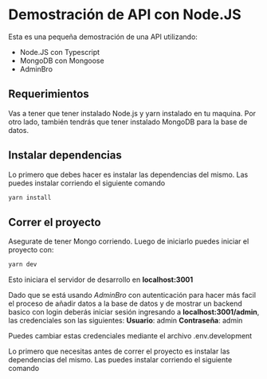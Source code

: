 # Demostración de API con Node.JS

Esta es una pequeña demostración de una API utilizando:

-   Node.JS con Typescript
-   MongoDB con Mongoose
-   AdminBro

## Requerimientos

Vas a tener que tener instalado Node.js y yarn instalado en tu maquina. Por otro lado, también tendrás que tener instalado MongoDB para la base de datos.

## Instalar dependencias

Lo primero que debes hacer es instalar las dependencias del mismo. Las puedes instalar corriendo el siguiente comando

```sh
yarn install
```

## Correr el proyecto

Asegurate de tener Mongo corriendo. Luego de iniciarlo puedes iniciar el proyecto con:

```sh
yarn dev
```

Esto iniciara el servidor de desarrollo en **localhost:3001**

Dado que se está usando _AdminBro_ con autenticación para hacer más facil el proceso de añadir datos a la base de datos y de mostrar un backend basico con login deberás iniciar sesión ingresando a **localhost:3001/admin**, las credenciales son las siguientes:
**Usuario**: admin
**Contraseña**: admin

Puedes cambiar estas credenciales mediante el archivo .env.development

Lo primero que necesitas antes de correr el proyecto es instalar las dependencias del mismo. Las puedes instalar corriendo el siguiente comando
